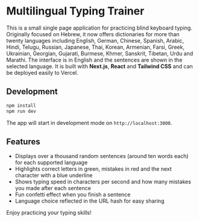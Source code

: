 # Multilingual Typing Trainer

This is a small single page application for practicing blind keyboard typing. Originally focused on Hebrew, it now offers dictionaries for more than twenty languages including English, German, Chinese, Spanish, Arabic, Hindi, Telugu, Russian, Japanese, Thai, Korean, Armenian, Farsi, Greek, Ukrainian, Georgian, Gujarati, Burmese, Khmer, Sanskrit, Tibetan, Urdu and Marathi. The interface is in English and the sentences are shown in the selected language. It is built with **Next.js**, **React** and **Tailwind CSS** and can be deployed easily to Vercel.

## Development

```bash
npm install
npm run dev
```

The app will start in development mode on `http://localhost:3000`.

## Features

- Displays over a thousand random sentences (around ten words each) for each supported language
- Highlights correct letters in green, mistakes in red and the next character with a blue underline
- Shows typing speed in characters per second and how many mistakes you made after each sentence
- Fun confetti effect when you finish a sentence
- Language choice reflected in the URL hash for easy sharing

Enjoy practicing your typing skills!
